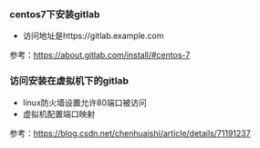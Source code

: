 ### centos7下安装gitlab

* 访问地址是https://gitlab.example.com

参考：https://about.gitlab.com/install/#centos-7

### 访问安装在虚拟机下的gitlab

* linux防火墙设置允许80端口被访问
* 虚拟机配置端口映射

参考：https://blog.csdn.net/chenhuaishi/article/details/71191237
